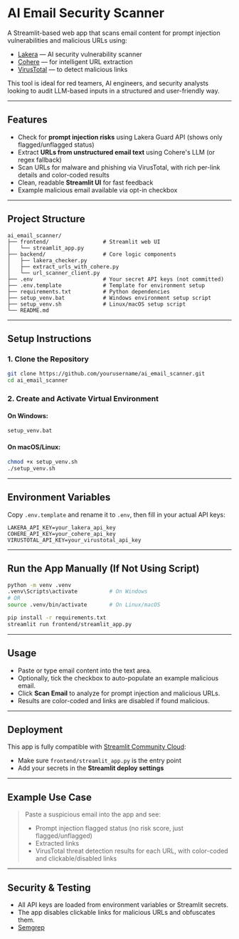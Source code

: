 # AI Email Security Scanner

A Streamlit-based web app that scans email content for prompt injection vulnerabilities and malicious URLs using:

- [Lakera](https://lakera.ai) — AI security vulnerability scanner
- [Cohere](https://cohere.com) — for intelligent URL extraction
- [VirusTotal](https://www.virustotal.com) — to detect malicious links

This tool is ideal for red teamers, AI engineers, and security analysts looking to audit LLM-based inputs in a structured and user-friendly way.

---

## Features

- Check for **prompt injection risks** using Lakera Guard API (shows only flagged/unflagged status)
- Extract **URLs from unstructured email text** using Cohere's LLM (or regex fallback)
- Scan URLs for malware and phishing via VirusTotal, with rich per-link details and color-coded results
- Clean, readable **Streamlit UI** for fast feedback
- Example malicious email available via opt-in checkbox

---

## Project Structure

```
ai_email_scanner/
├── frontend/                 # Streamlit web UI
│   └── streamlit_app.py
├── backend/                  # Core logic components
│   ├── lakera_checker.py
│   ├── extract_urls_with_cohere.py
│   └── url_scanner_client.py
├── .env                      # Your secret API keys (not committed)
├── .env.template             # Template for environment setup
├── requirements.txt          # Python dependencies
├── setup_venv.bat            # Windows environment setup script
├── setup_venv.sh             # Linux/macOS setup script
└── README.md
```

---

## Setup Instructions

### 1. Clone the Repository

```bash
git clone https://github.com/yourusername/ai_email_scanner.git
cd ai_email_scanner
```

### 2. Create and Activate Virtual Environment

#### On Windows:
```bash
setup_venv.bat
```

#### On macOS/Linux:
```bash
chmod +x setup_venv.sh
./setup_venv.sh
```

---

## Environment Variables

Copy `.env.template` and rename it to `.env`, then fill in your actual API keys:

```env
LAKERA_API_KEY=your_lakera_api_key
COHERE_API_KEY=your_cohere_api_key
VIRUSTOTAL_API_KEY=your_virustotal_api_key
```

---

## Run the App Manually (If Not Using Script)

```bash
python -m venv .venv
.venv\Scripts\activate          # On Windows
# OR
source .venv/bin/activate       # On Linux/macOS

pip install -r requirements.txt
streamlit run frontend/streamlit_app.py
```

---

## Usage

- Paste or type email content into the text area.
- Optionally, tick the checkbox to auto-populate an example malicious email.
- Click **Scan Email** to analyze for prompt injection and malicious URLs.
- Results are color-coded and links are disabled if found malicious.

---

## Deployment

This app is fully compatible with [Streamlit Community Cloud](https://streamlit.io/cloud):

- Make sure `frontend/streamlit_app.py` is the entry point
- Add your secrets in the **Streamlit deploy settings**

---

## Example Use Case

> Paste a suspicious email into the app and see:
> - Prompt injection flagged status (no risk score, just flagged/unflagged)
> - Extracted links
> - VirusTotal threat detection results for each URL, with color-coded and clickable/disabled links
> 
---

## Security & Testing

- All API keys are loaded from environment variables or Streamlit secrets.
- The app disables clickable links for malicious URLs and obfuscates them.
- [Semgrep](https://semgrep.dev/)
